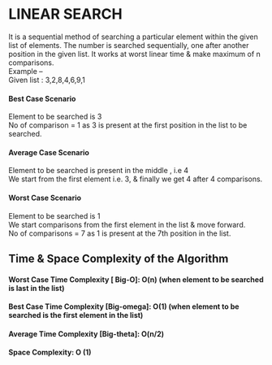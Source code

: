 # LINEAR SEARCH
It is a sequential method of searching a particular element within the given list of elements. The number is searched sequentially, one after another position in the given list. It works at worst linear time & make maximum of n comparisons.<br>
Example –<br> 
Given list : 3,2,8,4,6,9,1<br>
#### Best Case Scenario 
Element to be searched is 3<br>
No of comparison = 1 as 3 is present at the first position in the list to be searched.<br>
#### Average Case Scenario
Element to be searched is present in the middle , i.e 4<br>
We start from the first element i.e. 3, & finally we get 4 after 4 comparisons.<br>
#### Worst Case Scenario 
Element to be searched is 1<br>
We start comparisons from the first element in the list & move forward.<br>
No of comparisons = 7 as 1 is present at the 7th position in the list.<br>
## Time & Space Complexity of the Algorithm
#### Worst Case Time Complexity [ Big-O]: O(n) (when element to be searched is last in the list)
#### Best Case Time Complexity [Big-omega]: O(1) (when element to be searched is the first element in the list)
#### Average Time Complexity [Big-theta]: O(n/2) 
#### Space Complexity: O (1) 